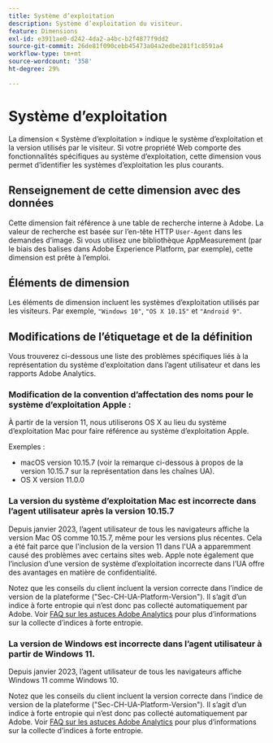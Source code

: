 ```yaml
---
title: Système d’exploitation
description: Système d’exploitation du visiteur.
feature: Dimensions
exl-id: e3911ae0-d242-4da2-a4bc-b2f4877f9dd2
source-git-commit: 26de81f090cebb45473a04a2edbe281f1c8591a4
workflow-type: tm+mt
source-wordcount: '358'
ht-degree: 29%

---
```


# Système d’exploitation

La dimension « Système d’exploitation » indique le système d’exploitation et la version utilisés par le visiteur. Si votre propriété Web comporte des fonctionnalités spécifiques au système d’exploitation, cette dimension vous permet d’identifier les systèmes d’exploitation les plus courants.

## Renseignement de cette dimension avec des données

Cette dimension fait référence à une table de recherche interne à Adobe. La valeur de recherche est basée sur l’en-tête HTTP `User-Agent` dans les demandes d’image. Si vous utilisez une bibliothèque AppMeasurement (par le biais des balises dans Adobe Experience Platform, par exemple), cette dimension est prête à l’emploi.

## Éléments de dimension

Les éléments de dimension incluent les systèmes d’exploitation utilisés par les visiteurs. Par exemple, `"Windows 10"`, `"OS X 10.15"` et `"Android 9"`.

## Modifications de l’étiquetage et de la définition

Vous trouverez ci-dessous une liste des problèmes spécifiques liés à la représentation du système d’exploitation dans l’agent utilisateur et dans les rapports Adobe Analytics.

### Modification de la convention d’affectation des noms pour le système d’exploitation Apple :

À partir de la version 11, nous utiliserons OS X au lieu du système d’exploitation Mac pour faire référence au système d’exploitation Apple.

Exemples :

* macOS version 10.15.7 (voir la remarque ci-dessous à propos de la version 10.15.7 sur la représentation dans les chaînes UA).
* OS X version 11.0.0

### La version du système d’exploitation Mac est incorrecte dans l’agent utilisateur après la version 10.15.7 

Depuis janvier 2023, l’agent utilisateur de tous les navigateurs affiche la version Mac OS comme 10.15.7, même pour les versions plus récentes. Cela a été fait parce que l&#39;inclusion de la version 11 dans l&#39;UA a apparemment causé des problèmes avec certains sites web. Apple note également que l’inclusion d’une version de système d’exploitation incorrecte dans l’UA offre des avantages en matière de confidentialité.

Notez que les conseils du client incluent la version correcte dans l’indice de version de la plateforme (&quot;Sec-CH-UA-Platform-Version&quot;). Il s’agit d’un indice à forte entropie qui n’est donc pas collecté automatiquement par Adobe. Voir [FAQ sur les astuces Adobe Analytics](https://experienceleague.adobe.com/docs/analytics/technotes/client-hints.html?lang=en) pour plus d’informations sur la collecte d’indices à forte entropie.

### La version de Windows est incorrecte dans l’agent utilisateur à partir de Windows 11.

Depuis janvier 2023, l’agent utilisateur de tous les navigateurs affiche Windows 11 comme Windows 10.

Notez que les conseils du client incluent la version correcte dans l’indice de version de la plateforme (&quot;Sec-CH-UA-Platform-Version&quot;). Il s’agit d’un indice à forte entropie qui n’est donc pas collecté automatiquement par Adobe. Voir [FAQ sur les astuces Adobe Analytics](https://experienceleague.adobe.com/docs/analytics/technotes/client-hints.html?lang=en) pour plus d’informations sur la collecte d’indices à forte entropie.
